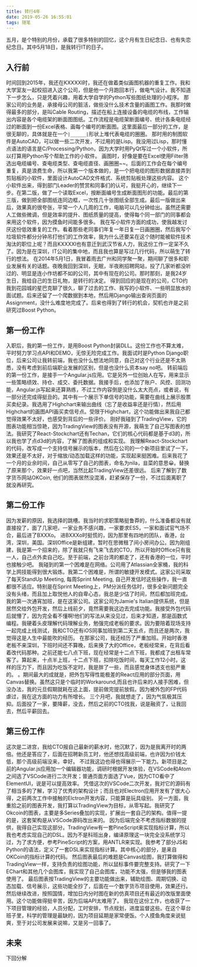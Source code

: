 ```yaml
---
title: 转行4年
date: 2019-05-26 16:55:01
tags: 随笔
---
```

五月，是个特别的月份，承载了很多特别的回忆，这个月有生日纪念日、也有失恋纪念日。其中5月18日，是我转行IT的日子。
## 入行前
时间回到2015年，我还在KXXXXl时，我还在做着类似画图机器的重复工作。我和大学室友一起校招进入这个公司，但是他一个月跑回本行，做电气设计。我不知道下一步怎么，只是凭着兴趣，用着大学自学的Python写些图纸处理的小程序。
那家公司的业务是，承接母公司的脏活，做些没什么技术含量的画图工作。我那时做得最多的部分，是叫Cable Routing，描述在船上连接设备的电缆的布线，工作输出内容是各个电缆架的断面图图纸。工作流程是电缆架断面编号、统计各条电缆经过的断面到一份Excel表格、画每个编号的断面图。这里面最后一部分的工作，是很无聊的，具体就是在一个`|______|`形状上堆代表电缆的圈圈。
那时用的制图软件是AutoCAD，可以做一些二次开发，不过用的是Lisp。我没用过Lisp，那时懂点语法的语言是C/Processing/Python，因为大学时用PyQt写过一个小软件，所以打算用Python写个帮助工作的小软件。
画图时，好像是要在Excel使用Filter筛选出电缆编号、查电缆类型、查电缆直径、画圈圈~~。后面的工作会在每个编号重复，真是浪费生命，所以我第一个版本做的，是一个把电缆的图形数据直接弄到剪贴板的小软件，里面设计AutoCAD文件格式、系统剪贴板处理这些内容。
这个小软件出来，得到部门Leader的赞赏和同事们的认可，我挺开心的，继续下一步。在第二版，做了一个读取Excel，按断面编号生成断面图形的功能。最后的第三版，做到把全部图纸连同边框，一次性几十张图纸全部生成。最后一版做出来后，效果真的很夸张，平常一个人几周的工作，电脑可以几分钟给出。虽然还需要人工做些微调，但是效率的提升、图纸质量的提高，使得每个同一部门的同事都会来用这个软件，因为摸鱼时间能多很多。
我在写小软件方面的成功，使我越发讨厌这份低效重复的工作。看着那些老同事们年复一年日复一日画圈圈，然后我写个垃圾软件都分分钟吊打他们的工作效率，我为什么还要呆在这个随时能被软件技术淘汰的职位上呢？而且KXXXXl也有意迁到武汉节省人力，我这份工作一定呆不久了。因为是在深圳，IT公司的集中地，而且我也算是写过几行代码，所以萌生了转行的想法。
在2014年5月1日，我冒着雨去广州和同学聚一聚，期间聊了很多和职业发展有关的话题。夜晚我回到深圳，无眠，半夜刷招聘网站，投了几家听都没听过的、明显是连小作坊都不如的公司，其中有现在的公司。那时那刻，是我24岁生日，我给自己的生日礼物，是转行的决定。
得到回应的是现在的公司，CTO约我到花园城的星巴克聊了很久，聊了过去的工作、我写的小软件、一些明显放水的面试题。后来还留了一个爬数据到本地，然后用Django输出查询页面的Assignment，没什么难度地完成了。后来也得到了转行的机会，契机也许是之前研究过Boost Python。
## 第一份工作
入职后，我的第一份工作，是用Boost Python封装DLL。这份工作也不算太难，平时努力学习点API和DEMO，无惊无险完成工作。我面试时是Python Django职位，后来公司让我转前端，我也没什么想法地同意，自己对这个行业还是不太熟悉，没有考虑到前后端职业发展的区别，但是也没什么资本say no吧。
转前端后的第一份工作，是接手一个Angular.js应用。它是另外一位创始人在写，用来显示一些策略绩效、持仓、成交、委托数据。我接手后，也添加了账户、风控、回测功能，Angular.js写起来还算熟练，不过工作内容倒是没什么太大亮点，或者说，有一部分还完成得挺丑的。其中有一个展示下单信号的功能，需要在曲线上展示股票买卖纪录。我选用了Highchart来输出曲线（忘了是收益率还是行情），然后用Highchart的画图API画买卖信号点。受限于Highchart，这个功能做出来我自己都觉得效果不太好，也感受到背后的一些评价。
刚好我碰到了TradingView，它的图表功能相当惊艳，因为TradingView的图表没有开源，我萌生了自己写图表的想法。我研究了React-Stockchart还有Techan，它们的核心代码都是基于d3的，所以我也学了点d3d的内容，了解了图表的组成和实现。
我理解React-Stockchart的代码，改写成一个支持信号展示的版本，然后在公司的一个新项目里试了一下，效果还是不太好，对于缩放/动态加载这样的功能，实现起来挺困难。后来我花了一个月的业余时间，自己从零写了自己的图表，命名为nila，韭菜的意思😀。替换了原来那个，效果好一点吧，当然比起TradingView还差很远。
后来了解到了数字货币网站OKCoin, 他们的图表居然没混淆，赶紧保存了一份，不过后面离职了就没再研究。
## 第二份工作
因为发薪的原因，我选择的跳槽。我当时的求职策略挺鲁莽的，什么准备都没有就直接投了，面了几家吧，一家业务不感兴趣，一家要求ES5，一家和面试官气场不合，最后进了BXXXo。
进BXXXo时挺慌的，因为那里有四地的团队，香港，台湾，深圳，美国。深圳Office是新组建，暂时在思微租了间小房间办公。因为刚组建，我是第一个招来的，除了我就只有飞来飞去的CTO，所以开始时Office只有我一人，自己点外卖自己吃。至于前端，之前台湾的都走了，还有香港的一位，平时也接触少吧。
我碰到的第一个困难是在网络。公司用了Atlassian全家桶，我的科学上网技能得到很大锻炼。我第二个困难是，所谓的敏捷开发模式。这家公司采取了每天StandUp Meeting, 每周Sprint Meeting, 自己开发估时这些操作，我一直都很不适应。特别是在Sprint Meeting上，PM分派任务估时，很多全新问题完全没有头绪，而且加上取悦他人的自卑心态，我总是少估了时间，然后都加班完成。
我的第一次通宵加班，是在这家公司。这家公司为Jamie's Italian提供系统，但是居然交给外包开发，然后上线前夕，竟然需要我这边去完成功能。我接受外包代码后就懵了，因为完全看不懂啊!他们的写法从来没见过，后来才知道，那是函数式编程。我硬着头皮理解代码理解业务，勉强完成老板的要求。因为要陪着现场支持一起完成上线测试，我和CTO还有iOS同事加班到第二天五点，而且还是两次，我觉得这是人生中最能吹的经历。
在那家公司，我还经历了严重加班。开始时香港老板不来深圳，下班时间还不算晚，后来换了大的Office，老板经常来，在背后看着改代码那种。之前还能七八点下班，现在经常是十二点下班，我都成了出租车常客了。算起来，十点半上班，十二点下班，扣除吃饭时间，每天工作12小时。这样的压力下，而且因为吃饭不定时，我是胖了一些，而且感觉身体透支也挺严重的。
。期间最大的成就是，把外包写得性能极差的React应用的部分页面，用Canvas替换。虽然这只是个临时的Workaround,而且也许后来的人接手困难，但没办法，我的元旦假期就耗在这上面，提前做完提前放假。因为被外包的FP代码虐过，我在这方面的功力有所增长。
三个月吧，我就想走了，因为气氛极其压抑。后面投了一家，要降薪，没去，然后之前的CTO找我，说是融资了，让我回去，然后平薪回去。
## 第三份工作
这次是二进宫，我给CTO报自己最新的薪水时，他沉默了，因为是我离开时的两倍。他还是答应了，后面在招聘新员工时，他还想找高级前端，也许因为价钱太低，那个高级前端没来，幸好。
不过我这边也得也得展示一下能力。新项目是之前的Angular.js应用加一个编辑器功能，调研时根据开发体验，在VSCode和Atom之间选了VSCode进行二次开发；普通页面方面选了Vue，因为CTO看中了ElementUI，说是可以提高效率。
凭借这次的VSCode二次开发，我对它的源码有了相当多的了解，学习了优秀的架构设计；而且也对Electron应用开发有了很大心得，之前两次工作中接触的Elctron开发内容，只能算是玩具级别。
另一方面，我重拾之前的图表开发，我打算以TradingView为目标，从零写起。我研究了Okcoin的图表，主要是多Series叠加的实现，扩展出一套自己的架构。值得一提的是，这套架构是从VSCode源码改出来的。
因为后端完全不考虑指标数据的提供，我得自己实现这部分。TradingView有一套PineScript来实现指标计算，所以我也考虑实现自己的DSL。因为不是科班出身，编译原理这一块完全没系统学习过，为了求方便，参考PineScript的方案，用ANTLR来实现。我参考了部分JS和Python的语法，定义了一套DSL来实现指标计算。其中核心的部分，是来自OKCoin的指标计算的代码。
然后图表最后的难题是Canvas绘图，我打算做得和TradingView一样，支持负责的绘图功能，所以鼠标事件要完整支持。研究了一下EChart和其他几个会图库，我实现了自己会图库，功能不太强，但是够我的图表使用了。
最后图表按TradingView的主要功能做出来，辅助绘图、周期切换、动态加载、信号展示，这些功能全抄了，后面在一个数字货币项目使用，效果还行。然后继续改进，按照国情，增加日内分时图在新的仿真项目还有最近的改版里面使用。这个功能做得挺辛苦，因为后端API太难用了。
我现在这份工作，也收获了一下项目管理的经验，人员分配，工时安排，节点规划，进度监督这些。在这个草台班子里，科学的管理是最缺的，因为项目延期是家常便饭。个人摸鱼角度来说挺爽，至于对公司发展来说嘛，又是另一回事了。
## 未来
下回分解
